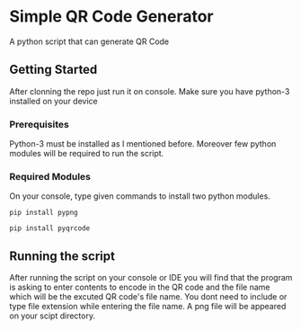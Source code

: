 # Simple QR Code Generator

 A python script that can generate QR Code

## Getting Started

After clonning the repo just run it on console. Make sure you have python-3 installed on your device

### Prerequisites

Python-3 must be installed as I mentioned before.
Moreover few python modules will be required to run the script.

### Required Modules

On your console, type given commands to install two python modules.

    pip install pypng

    pip install pyqrcode


## Running the script

After running the script on your console or IDE you will find that the program is asking to enter contents to 
encode in the QR code and the file name which will be the excuted QR code's file name.
You dont need to include or type file extension while entering the file name.
A png file will be appeared on your scipt directory.


